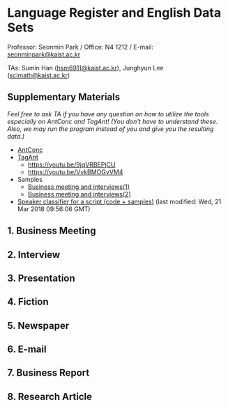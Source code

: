 # Language Register and English Data Sets

Professor: Seonmin Park / Office: N4 1212 / E-mail: seonminpark@kaist.ac.kr

TAs: Sumin Han (hsm6911@kaist.ac.kr), Junghyun Lee (scimath@kaist.ac.kr)

## Supplementary Materials

*Feel free to ask TA if you have any question on how to utilize the tools especially on AntConc and TagAnt! (You don't have to understand these. Also, we may run the program instead of you and give you the resulting data.)*

- [AntConc](https://github.com/SuminHan/hss302-2018/blob/master/supplementary_material/AntConc_Supplementary.pdf)
- [TagAnt](https://github.com/SuminHan/hss302-2018/blob/master/supplementary_material/TagAnt_Supplementary.pdf)
  - https://youtu.be/9jqVRBEPjCU
  - https://youtu.be/VvkBMOGvVM4 
- Samples
  - [Business meeting and interviews(1)](https://github.com/SuminHan/hss302-2018/raw/master/supplementary_material/Business%20meeting%20%2B%20interview%20samples%201.docx)
  - [Business meeting and interviews(2)](https://github.com/SuminHan/hss302-2018/raw/master/supplementary_material/Business%20meeting%20%2B%20interview%20samples%202.docx)
- [Speaker classifier for a script (code + samples)](https://github.com/SuminHan/hss302-2018/tree/master/speaker_classifier) (last modified: Wed, 21 Mar 2018 09:56:06 GMT)

## 1. Business Meeting


## 2. Interview

## 3. Presentation

## 4. Fiction

## 5. Newspaper

## 6. E-mail

## 7. Business Report

## 8. Research Article

